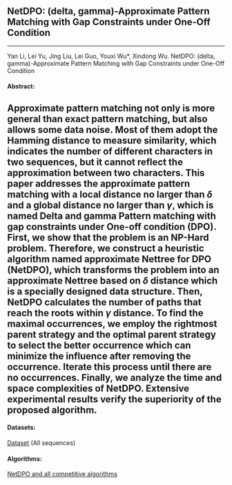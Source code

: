 ## NetDPO: (delta, gamma)-Approximate Pattern Matching with Gap Constraints under One-Off Condition
***
Yan Li, Lei Yu, Jing Liu, Lei Guo, Youxi Wu*, Xindong Wu. NetDPO: (delta, gamma)-Approximate Pattern Matching with Gap Constraints under One-Off Condition

#### Abstract:


Approximate pattern matching  not only is more general than exact pattern matching, but also allows some data noise. Most of them adopt the Hamming distance to measure similarity, which indicates the number of different characters in two sequences, but it cannot reflect the approximation between two characters. This paper addresses the approximate pattern matching with a local distance no larger than *δ* and a global distance no larger than *γ*, which is named Delta and gamma Pattern matching with gap constraints under One-off condition (DPO). First, we show that the problem is an NP-Hard problem. Therefore, we construct a heuristic algorithm named approximate Nettree for DPO (NetDPO), which transforms the problem into an approximate Nettree based on *δ* distance which is a specially designed data structure. Then, NetDPO calculates the number of paths that reach the roots within *γ* distance. To find the maximal occurrences, we employ the rightmost parent strategy and the optimal parent strategy to select the better occurrence which can minimize the influence after removing the occurrence. Iterate this process until there are no occurrences. Finally, we analyze the time and space complexities of NetDPO. Extensive experimental results verify the superiority of the proposed algorithm.
---

#### Datasets:
[Dataset](https://github.com/wuc567/Pattern-Matching/blob/master/NetDPO/DataSet)  (All sequences)
#### Algorithms:
[NetDPO and all competitive algorithms](https://github.com/wuc567/Pattern-Matching/blob/master/NetDPO)
